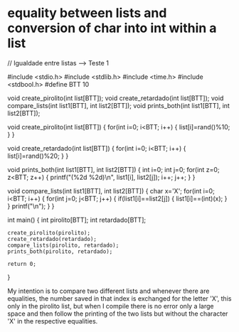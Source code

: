 
# equality between lists and conversion of char into int within a list

// Igualdade entre listas --> Teste 1 

#include <stdio.h>
#include <stdlib.h>
#include <time.h>
#include <stdbool.h>
#define BTT 10 


void create_pirolito(int list[BTT]);
void create_retardado(int list[BTT]);
void compare_lists(int list1[BTT], int list2[BTT]);
void prints_both(int list1[BTT], int list2[BTT]);



void create_pirolito(int list[BTT])
{
    for(int i=0; i<BTT; i++)
    {
        list[i]=rand()%10;
    }
}



void create_retardado(int list[BTT])
{
    for(int i=0; i<BTT; i++)
    {
         list[i]=rand()%20;
    }
}



void prints_both(int list1[BTT], int list2[BTT])
{
    int i=0;
    int j=0;
    for(int z=0; z<BTT; z++)
    {
      printf("(%2d  %2d)\n", list1[i], list2[j]);
      i++;
      j++;
    }
}



void compare_lists(int list1[BTT], int list2[BTT])
{
    char x='X';
    for(int i=0; i<BTT; i++)
    {
        for(int j=0; j<BTT; j++)
        {
            if(list1[i]==list2[j])
            {
                list1[i]==(int)(x);
            }
        }
        printf("\n");
    }
}




int main()
{
    int pirolito[BTT];
    int retardado[BTT];
    
    create_pirolito(pirolito);
    create_retardado(retardado);
    compare_lists(pirolito, retardado);
    prints_both(pirolito, retardado);
    
    return 0;
}

My intention is to compare two different lists and whenever there are equalities, the number saved in that index is exchanged for the letter 'X', this only in the pirolito list, but when I compile there is no error only a large space and then follow the printing of the two lists but without the character 'X' in the respective equalities.

        
